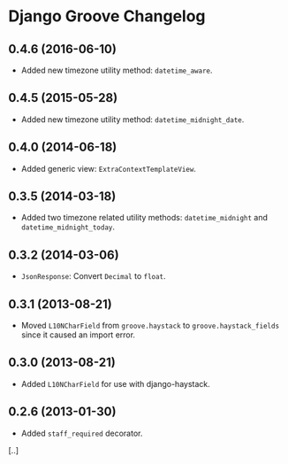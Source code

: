 # Django Groove Changelog

## 0.4.6 (2016-06-10)
* Added new timezone utility method: `datetime_aware`.

## 0.4.5 (2015-05-28)
* Added new timezone utility method: `datetime_midnight_date`.

## 0.4.0 (2014-06-18)
* Added generic view: `ExtraContextTemplateView`.

## 0.3.5 (2014-03-18)
* Added two timezone related utility methods: `datetime_midnight` and `datetime_midnight_today`.

## 0.3.2 (2014-03-06)
* `JsonResponse`: Convert `Decimal` to `float`.

## 0.3.1 (2013-08-21)
* Moved `L10NCharField` from `groove.haystack` to `groove.haystack_fields` since it caused an import error.

## 0.3.0 (2013-08-21)
* Added `L10NCharField` for use with django-haystack.

## 0.2.6 (2013-01-30)
* Added `staff_required` decorator.

[..]
